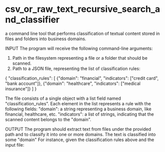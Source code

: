 # csv_or_raw_text_recursive_search_and_classifier
a command line tool that performs classification of textual content stored in files and folders into business domains.

INPUT
The program will receive the following command-line arguments:
1. Path in the filesystem representing a file or a folder that should be scanned.
2. Path to a JSON file, representing the list of classification rules:

{
"classification_rules": [
{"domain": "financial", "indicators": ["credit card", "bank account"]},
{"domain": "healthcare", "indicators": ["medical insurance"]}
]
}

The file consists of a single object with a list field named "classification_rules". Each element in the
list represents a rule with the following fields:
"domain": a string representing a business domain, like financial, healthcare, etc.
"indicators": a list of strings, indicating that the scanned content belongs to the "domain".

OUTPUT
The program should extract text from files under the provided path and to classify it into one or more domains. The text is
classified into some "domain"
For instance, given the classification rules above and the input file:
